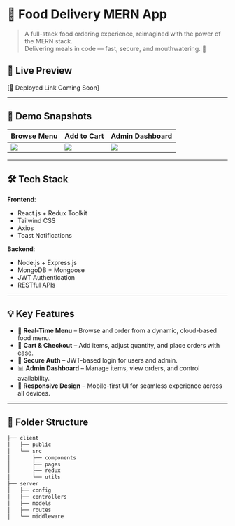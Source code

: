 # 🍔 Food Delivery MERN App

> A full-stack food ordering experience, reimagined with the power of the MERN stack.  
> Delivering meals in code — fast, secure, and mouthwatering. 🤤

## 🚀 Live Preview  
[🔗 Deployed Link Coming Soon]

---

## 📸 Demo Snapshots  
| Browse Menu | Add to Cart | Admin Dashboard |
|-------------|-------------|-----------------|
| ![](demo/menu.gif) | ![](demo/cart.gif) | ![](demo/admin.gif) |

---

## 🛠 Tech Stack

**Frontend**:  
- React.js + Redux Toolkit  
- Tailwind CSS  
- Axios  
- Toast Notifications  

**Backend**:  
- Node.js + Express.js  
- MongoDB + Mongoose  
- JWT Authentication  
- RESTful APIs  

---

## 💡 Key Features

- 🍕 **Real-Time Menu** – Browse and order from a dynamic, cloud-based food menu.
- 🛒 **Cart & Checkout** – Add items, adjust quantity, and place orders with ease.
- 🔐 **Secure Auth** – JWT-based login for users and admin.
- 📊 **Admin Dashboard** – Manage items, view orders, and control availability.
- 📱 **Responsive Design** – Mobile-first UI for seamless experience across all devices.

---

## 📂 Folder Structure

```bash
├── client
│   ├── public
│   └── src
│       ├── components
│       ├── pages
│       ├── redux
│       └── utils
├── server
│   ├── config
│   ├── controllers
│   ├── models
│   ├── routes
│   └── middleware

